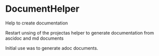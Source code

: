 # DocumentHelper
Help to create documentation

Restart unsing of the projectas helper to generate documentation from ascidoc and md documents

Initial use was to generate adoc documents.